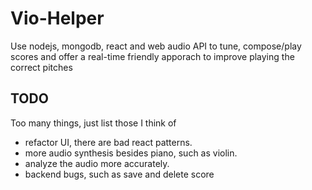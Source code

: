 # Vio-Helper
Use nodejs, mongodb, react and web audio API to tune, compose/play scores and offer a real-time friendly apporach to improve playing the correct pitches

## TODO
Too many things, just list those I think of
* refactor UI, there are bad react patterns.
* more audio synthesis besides piano, such as violin.
* analyze the audio more accurately.
* backend bugs, such as save and delete score

